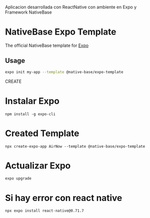 Aplicacion desarrollada con ReactNative con ambiente en Expo y Framework NativeBase

# NativeBase Expo Template

The official NativeBase template for [Expo](https://docs.expo.io/)

## Usage

```sh
expo init my-app --template @native-base/expo-template
```

CREATE

# Instalar Expo
```npm install -g expo-cli```

# Created Template
```npx create-expo-app AirNow --template @native-base/expo-template```

# Actualizar Expo
```expo upgrade```

# Si hay error con react native
```npx expo install react-native@0.71.7```